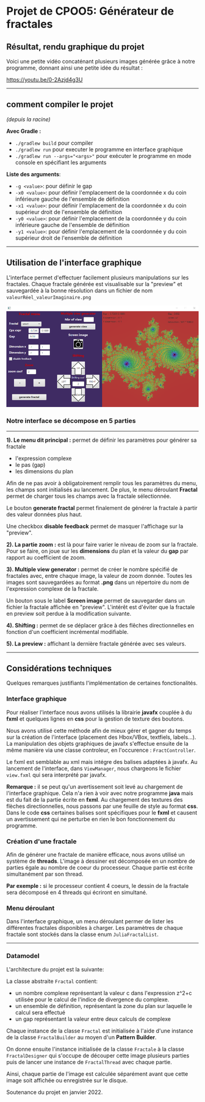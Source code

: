 # Projet de CPOO5: Générateur de fractales

## Résultat, rendu graphique du projet

Voici une petite vidéo concaténant plusieurs images générée grâce à notre programme, donnant ainsi une petite idée du résultat :

https://youtu.be/0-2Azjd4g3U

---

## comment compiler le projet
*(depuis la racine)*

**Avec Gradle :**
* ``./gradlew build`` pour compiler
* ``./gradlew run`` pour executer le programme en interface graphique
* ``./gradlew run --args="<args>"`` pour exécuter le programme en mode console en spécifiant les arguments

**Liste des arguments**:
* `-g <value>`: pour définir le gap
* `-x0 <value>`: pour définir l'emplacement de la coordonnée x du coin inférieure gauche de l'ensemble de définition
* `-x1 <value>`: pour définir l'emplacement de la coordonnée x du coin supérieur droit de l'ensemble de définition
* `-y0 <value>`: pour définir l'emplacement de la coordonnée y du coin inférieure gauche de l'ensemble de définition
* `-y1 <value>`: pour définir l'emplacement de la coordonnée y du coin supérieur droit de l'ensemble de définition

---

## Utilisation de l'interface graphique

L'interface permet d'effectuer facilement plusieurs manipulations sur les fractales. Chaque fractale générée est visualisable sur la "preview" et sauvegardée à la bonne résolution dans un fichier de nom ``valeurRéel_valeurImaginaire.png``

<img src="ressources/interface_menu.png"/>

### Notre interface se décompose en 5 parties

----

**1). Le menu dit principal :**
permet de définir les paramètres pour générer sa fractale
* l'expression complexe
* le pas (gap)
* les dimensions du plan

Afin de ne pas avoir à obligatoirement remplir tous les paramètres du menu, les champs sont initialisés au lancement. De plus, le menu déroulant **Fractal** permet de charger tous les champs avec la fractale sélectionnée.

Le bouton **generate fractal** permet finalement de générer la fractale à partir des valeur données plus haut.

Une checkbox **disable feedback** permet de masquer l'affichage sur la "preview".

**2). La partie zoom :** est là pour faire varier le niveau de zoom sur la fractale. Pour se faire, on joue sur les **dimensions** du plan et la valeur du **gap** par rapport au coefficient de zoom.

**3). Multiple view generator :** permet de créer le nombre spécifié de fractales avec, entre chaque image, la valeur de zoom donnée. Toutes les images sont sauvegardées au format **.png** dans un répertoire du nom de l'expression complexe de la fractale. 

Un bouton sous le label **Screen image** permet de sauvegarder dans un fichier la fractale affichée en "preview". L'intérêt est d'éviter que la fractale en preview soit perdue à la modification suivante. 

**4). Shifting :** permet de se déplacer grâce à des flêches directionnelles en fonction d'un coefficient incrémental modifiable.

**5). La preview :** affichant la dernière fractale générée avec ses valeurs.

---

## Considérations techniques

Quelques remarques justifiants l'implémentation de certaines fonctionalités.

### Interface graphique

Pour réaliser l'interface nous avons utilisés la librairie **javafx** couplée à du **fxml** et quelques lignes en **css** pour la gestion de texture des boutons.

Nous avons utilisé cette méthode afin de mieux gérer et gagner du temps sur la création de l'interface (placement des Hbox/VBox, textfiels, labels...). La manipulation des objets graphiques de javafx s'effectue ensuite de la même manière via une classe controleur, en l'occurence : ``FractController``.

Le fxml est semblable au xml mais intégre des balises adaptées à javafx. Au lancement de l'interface, dans ``ViewManager``, nous chargeons le fichier ``view.fxml`` qui sera interprété par javafx.

**Remarque :** il se peut qu'un avertissement soit levé au chargement de l'interface graphique. Cela n'a rien à voir avec notre programme **java** mais est du fait de la partie écrite en **fxml**. Au chargement des textures des flèches directionnelles, nous passons par une feuille de style au format **css**. Dans le code **css** certaines balises sont spécifiques pour le **fxml** et causent un avertissement qui ne perturbe en rien le bon fonctionnement du programme.  

### Création d'une fractale

Afin de générer une fractale de manière efficace, nous avons utilisé un système de **threads**. L'image à dessiner est décomposée en un nombre de parties égale au nombre de coeur du processeur. Chaque partie est écrite simultanément par son thread.

**Par exemple :** si le processeur contient 4 coeurs, le dessin de la fractale sera décomposé en 4 threads qui écriront en simultané. 

### Menu déroulant

Dans l'interface graphique, un menu déroulant permer de lister les différentes fractales disponibles à charger. Les paramètres de chaque fractale sont stockés dans la classe enum ``JuliaFractalList``.

---

### Datamodel

L'architecture du projet est la suivante:

La classe abstraite `Fractal` contient:
* un nombre complexe représentant la valeur c dans l'expression z^2+c utilisée pour le calcul de l'indice de divergence du complexe.
* un ensemble de définition, représentant la zone du plan sur laquelle le calcul sera effectué
* un gap représentant la valeur entre deux calculs de complexe

Chaque instance de la classe `Fractal` est initialisée à l'aide d'une instance de la classe `FractalBuilder` au moyen d'un **Pattern Builder**.

On donne ensuite l'instance initialisée de la classe `Fractale` à la classe `FractalDesigner` qui s'occupe de découper cette image plusieurs parties puis de lancer une instance de `FractalThread` avec chaque partie.

Ainsi, chaque partie de l'image est calculée séparément avant que cette image soit affichée ou enregistrée sur le disque.

Soutenance du projet en janvier 2022.
